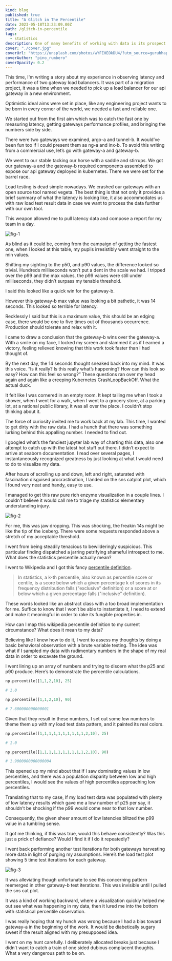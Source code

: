 ```yaml
---
kind: blog
published: true
title: "A Glitch in The Percentile"
date: 2023-05-18T13:23:09.00Z
path: /glitch-in-percentile
tags:
  - statistics
description: One of many benefits of working with data is its prospect for reliable information and robust judgements. However, an opportunity of being subtlety misguided by its potential is not a joke at all. Data processing demands awareness.
cover: "./cover.jpg"
coverUrl: "https://unsplash.com/photos/wYFEHEOkDU4/?utm_source=guruhhapsara.dev"
coverAuthor: "pino_rumbero"
coverOpacity: 0.2
---
```


This time, I'm writing a story about my experience in observing latency and performance of two gateway load balancers. It was part of a migration project, it was a time when we needed to pick up a load balancer for our api gateway in a new environment.

Optimistic ideal aims were set in place, like any engineering project wants to be born in every corner of the world, we needed a fast and reliable one.

We started out from the first aim which was to catch the fast one by measuring latency, getting gateways performance profiles, and bringing the numbers side by side.

There were two gateways we examined, argo-a and tunnel-b. It would’ve been fun too if I could present them as ng-a and inx-b. To avoid this writing from a commercial use, let’s go with gateway-a and gateway-b.

We went to our stable tacking our horse with a saddle and stirrups. We got our gateway-a and the gateway-b required components assembled to expose our api gateway deployed in kubernetes. There we were set for the barrel race.

Load testing is dead simple nowadays. We crashed our gateways with an open source tool named vegeta. The best thing is that not only it provides a brief summary of what the latency is looking like, it also accommodates us with raw load test result data in case we want to process the data further with our own tool.

This weapon allowed me to pull latency data and compose a report for my team in a day.

![fig-1](./fig-1.png)

As blind as it could be, coming from the campaign of getting the fastest one, when l looked at this table, my pupils irresistibly went straight to the min values.

Shifting my sighting to the p50, and p90 values, the difference looked so trivial. Hundreds milliseconds won’t put a dent in the scale we had. I tripped over the p99 and the max values, the p99 values were still under milliseconds, they didn’t surpass my tenable threshold.

I said this looked like a quick win for the gateway-b.

However this gateway-b max value was looking a bit pathetic, it was 14 seconds. This looked so terrible for latency.

Recklessly I said but this is a maximum value, this should be an edging case, there would be one to five times out of thousands occurrence. Production should tolerate and relax with it.

I came to draw a conclusion that the gateway-b wins over the gateway-a. With a smile on my face, I locked my screen and slammed it as if I earned a victory, feeling relieved knowing that this work took faster than I had thought of.

By the next day, the 14 seconds thought sneaked back into my mind. It was this voice. “Is it really? Is this really what’s happening? How can this look so easy? How can this feel so wrong?” These questions ran over my head again and again like a creeping Kubernetes CrashLoopBackOff. What the actual duck.

It felt like I was cornered in an empty room. It kept tailing me when I took a shower, when I went for a walk, when I went to a grocery store, at a parking lot, at a national public library, it was all over the place. I couldn’t stop thinking about it.

The force of curiosity invited me to work back at my lab. This time, I wanted to get dirty with the raw data. I had a hunch that there was something lurking behind this appalling number. I needed to find out.

I googled what’s the fanciest jupyter lab way of charting this data, also one attempt to catch up with the latest hot stuff out there. I didn’t expect to arrive at seaborn documentation. I read over several pages, I instantaneously recognized greatness by just looking at what I would need to do to visualize my data.

After hours of scrolling up and down, left and right, saturated with fascination disguised procrastination, I landed on the sns catplot plot, which I found very neat and handy, easy to use.

I managed to get this raw pure rich enzyme visualization in a couple lines. I couldn’t believe it would call me to triage my statistics elementary understanding injury.

![fig-2](./fig-2.png)

For me, this was jaw dropping. This was shocking, the freakin 14s might be like the tip of the iceberg. There were some requests responded above a stretch of my acceptable threshold.

I went from being steadily tenacious to bewilderingly suspicious. This particular finding dispatched a jarring petrifying shameful introspect to me. What does the statistics percentile actually mean?

I went to Wikipedia and I got this fancy [percentile definition](https://en.wikipedia.org/wiki/Percentile).

> In statistics, a k-th percentile, also known as percentile score or centile, is a score below which a given percentage k of scores in its frequency distribution falls ("exclusive" definition) or a score at or below which a given percentage falls ("inclusive" definition).

These words looked like an abstract class with a too broad implementation for me. Suffice to know that I won’t be able to instantiate it, I need to extend and make it meaningful in order to rake its fungible properties in.

How can I map this wikipedia percentile definition to my current circumstance? What does it mean to my data?

Believing like I knew how to do it, I went to assess my thoughts by doing a basic behavioral observation with a brute variable testing. The idea was what if I sampled my data with rudimentary numbers in the shape of my real data in order to excavate the ground.

I went lining up an array of numbers and trying to discern what the p25 and p90 produce. Here’s to demonstrate the percentile calculations.

```python
np.percentile([1,1,2,10], 25)

# 1.0

np.percentile([1,1,2,10], 90)

# 7.600000000000001

```

Given that they result in these numbers, I set out some low numbers to theme them up with my load test data pattern, and it painted its real colors.

```python
np.percentile([1,1,1,1,1,1,1,1,1,1,2,10], 25)

# 1.0

np.percentile([1,1,1,1,1,1,1,1,1,1,2,10], 90)

# 1.9000000000000004

```

This opened up my mind about that If I saw dominating values in low percentiles, and there was a population disparity between low and high percentiles, I would see the values of high percentiles approaching low percentiles.

Translating that to my case, If my load test data was populated with plenty of low latency results which gave me a low number of p25 per say, it shouldn’t be shocking if the p99 would come near to that low number.

Consequently, the given sheer amount of low latencies blitzed the p99 value in a tumbling sense.

It got me thinking, if this was true, would this behave consistently? Was this just a prick of defiance? Would I find it if I do it repeatedly?

I went back performing another test iterations for both gateways harvesting more data in light of purging my assumptions. Here’s the load test plot showing 5 time test iterations for each gateway.

![fig-3](./fig-3.png)

It was alleviating though unfortunate to see this concerning pattern reemerged in other gateway-b test iterations. This was invisible until I pulled the sns cat plot.

It was a kind of working backward, where a visualization quickly helped me out see what was happening in my data, then it lured me into the bottom with statistical percentile observation.

I was really hoping that my hunch was wrong because I had a bias toward gateway-a in the beginning of the work. It would be diabetically sugary sweet if the result aligned with my presupposed idea.

I went on my hunt carefully. I deliberately allocated breaks just because I didn’t want to catch a train of one sided dubious complacent thoughts. What a very dangerous path to be on.
